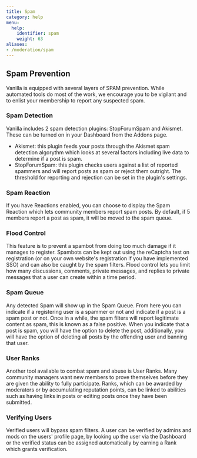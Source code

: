 ```yaml
---
title: Spam
category: help
menu:
  help:
    identifier: spam
    weight: 63
aliases:
- /moderation/spam
---
```


## Spam Prevention 

Vanilla is equipped with several layers of SPAM prevention.  While automated tools do most of the work, we encourage you to be vigilant and to enlist your membership to report any suspected spam. 

### Spam Detection 

Vanilla includes 2 spam detection plugins:  StopForumSpam and Akismet.  These can be turned on in your Dashboard from the Addons page. 
 * Akismet: this plugin feeds your posts through the Akismet spam detection algorythm which looks at several factors including live data to determine if a post is spam. 
 * StopForumSpam:  this plugin checks users against a list of reported spammers and will report posts as spam or reject them outright. The threshold for reporting and rejection can be set in the plugin's settings. 

### Spam Reaction 

If you have Reactions enabled, you can choose to display the Spam Reaction which lets community members report spam posts. By default, if 5 members report a post as spam, it will be moved to the spam queue. 


### Flood Control 

This feature is to prevent a spambot from doing too much damage if it manages to register.  Spambots can be kept out using the reCaptcha test on registration (or on your own website's registration if you have implemented SSO) and can also be caught by the spam filters.    Flood control lets you limit how many discussions, comments, private messages, and replies to private messages that a user can create within a time period. 

### Spam Queue 

Any detected Spam will show up in the Spam Queue.  From here you can indicate if a registering user is a spammer or not and indicate if a post is a spam post or not.  Once in a while, the spam filters will report legitimate content as spam, this is known as a false positive.    When you indicate that a post is spam, you will have the option to delete the post, additionally, you will have the option of deleting all posts by the offending user and banning that user. 

### User Ranks 

Another tool available to combat spam and abuse is User Ranks. Many community managers want new members to prove themselves before they are given the ability to fully participate.  Ranks, which can be awarded by moderators or by accumulating reputation points, can be linked to abilities such as having links in posts or editing posts once they have been submitted.   

### Verifying Users 

Verified users will bypass spam filters. A user can be verified by admins and mods on the users' profile page, by looking up the user via the Dashboard or the verified status can be assigned automatically by earning a Rank which grants verification. 
